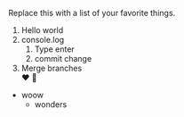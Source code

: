Replace this with a list of your favorite things.
1. Hello world
2. console.log
    1. Type enter
    2.  commit change
3. Merge branches <br>
:heart:
🌴
- woow
    - wonders
